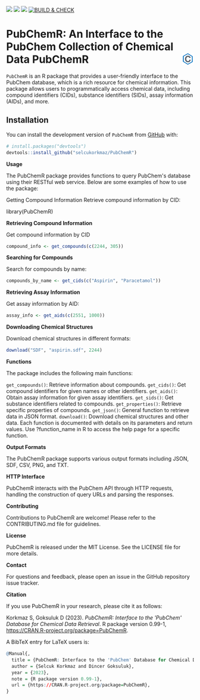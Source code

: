[![](https://www.r-pkg.org/badges/version/PubChemR)](https://cran.rstudio.com/web/packages/PubChemR/index.html)
[![](https://www.r-pkg.org/badges/last-release/PubChemR?color=orange)](https://cran.rstudio.com/web/packages/PubChemR/index.html)
[![](https://img.shields.io/badge/lifecycle-stable-brightgreen.svg)](https://lifecycle.r-lib.org/articles/stages.html#stable)
[![BUILD & CHECK](https://github.com/selcukorkmaz/PubChemR/actions/workflows/R-BUILD-CHECK.yml/badge.svg)](https://github.com/selcukorkmaz/PubChemR/actions/workflows/R-BUILD-CHECK.yml)
<!-- [![](https://cranlogs.r-pkg.org/badges/PubChemR)](https://cran.rstudio.com/web/packages/PubChemR/index.html) -->
<!-- [![License: GPL (>= 2)](https://img.shields.io/badge/license-GPL%20(%3E=%202)-blue.svg)](https://cran.r-project.org/web/licenses/GPL-2) -->

# PubChemR: An Interface to the PubChem Collection of Chemical Data PubChemR <img src="man/figures/logo.png" align="right" height="32" />

`PubChemR` is an R package that provides a user-friendly interface to the PubChem database, which is a rich resource for chemical information. This package allows users to programmatically access chemical data, including compound identifiers (CIDs), substance identifiers (SIDs), assay information (AIDs), and more.

## Installation

You can install the development version of `PubChemR` from [GitHub](https://github.com/) with:

```r
# install.packages("devtools")
devtools::install_github("selcukorkmaz/PubChemR")
```

**Usage**

The PubChemR package provides functions to query PubChem's database using their RESTful web service. Below are some examples of how to use the package:

Getting Compound Information
Retrieve compound information by CID:

library(PubChemR)


**Retrieving Compound Information**

Get compound information by CID

```r
compound_info <- get_compounds(c(2244, 305))
```

**Searching for Compounds**

Search for compounds by name:

```r
compounds_by_name <- get_cids(c("Aspirin", "Paracetamol"))
```

**Retrieving Assay Information**

Get assay information by AID:

```r
assay_info <- get_aids(c(2551, 1000))
```

**Downloading Chemical Structures**

Download chemical structures in different formats:

```r
download("SDF", "aspirin.sdf", 2244)
```

**Functions**

The package includes the following main functions:

`get_compounds()`: Retrieve information about compounds.
`get_cids()`: Get compound identifiers for given names or other identifiers.
`get_aids()`: Obtain assay information for given assay identifiers.
`get_sids()`: Get substance identifiers related to compounds.
`get_properties()`: Retrieve specific properties of compounds.
`get_json()`: General function to retrieve data in JSON format.
`download()`: Download chemical structures and other data.
Each function is documented with details on its parameters and return values. Use ?function_name in R to access the help page for a specific function.

**Output Formats**

The PubChemR package supports various output formats including JSON, SDF, CSV, PNG, and TXT.

**HTTP Interface**

PubChemR interacts with the PubChem API through HTTP requests, handling the construction of query URLs and parsing the responses.

**Contributing**

Contributions to PubChemR are welcome! Please refer to the CONTRIBUTING.md file for guidelines.

**License**

PubChemR is released under the MIT License. See the LICENSE file for more details.

**Contact**

For questions and feedback, please open an issue in the GitHub repository issue tracker.

**Citation**

If you use PubChemR in your research, please cite it as follows:

Korkmaz S, Goksuluk D (2023). _PubChemR: Interface to the 'PubChem' Database for Chemical Data Retrieval_. R package version 0.99-1, <https://CRAN.R-project.org/package=PubChemR>.

A BibTeX entry for LaTeX users is:

```r
@Manual{,
  title = {PubChemR: Interface to the 'PubChem' Database for Chemical Data Retrieval},
  author = {Selcuk Korkmaz and Dincer Goksuluk},
  year = {2023},
  note = {R package version 0.99-1},
  url = {https://CRAN.R-project.org/package=PubChemR},
}
```
















